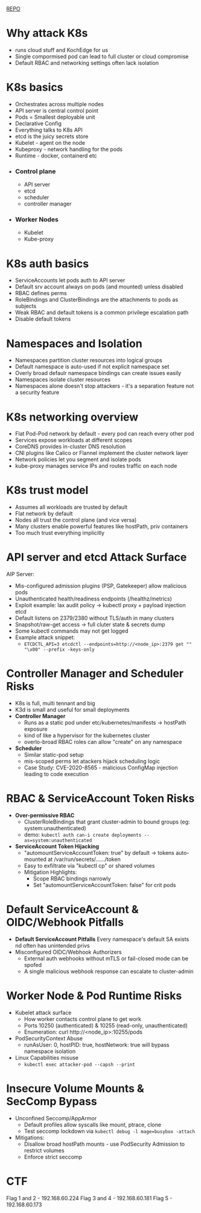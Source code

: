 
[REPO](https://github.com/k8sploit33/k8sploitation_labs)

# Why attack K8s

- runs cloud stuff and KochEdge for us
- Single compormised pod can lead to full cluster or cloud compromise
- Default RBAC and networking settings often lack isolation

# K8s basics
- Orchestrates across multiple nodes
- API server is central control point
- Pods = Smallest deployable unit
- Declarative Config
- Everything talks to K8s API
- etcd is the juicy secrets store
- Kubelet - agent on the node
- Kubeproxy - network handling for the pods
- Runtime - docker, containerd etc
- ### Control plane
	- API server
	- etcd
	- scheduler
	- controller manager
- ### Worker Nodes
	- Kubelet
	- Kube-proxy
# K8s auth basics
- ServiceAccounts let pods auth to API server
- Default srv account always on pods (and mounted) unless disabled
- RBAC defines perms
- RoleBindings and ClusterBindings are the attachments to pods as subjects
- Weak RBAC and default tokens is a common privilege escalation path
- Disable default tokens

# Namespaces and Isolation
- Namespaces partition cluster resources into logical groups
- Default namespace is auto-used if not explicit namespace set
- Overly broad defaulr namespace bindings can create issues easily
- Namespaces isolate cluster resources
- Namespaces alone doesn't stop attackers - it's a separation feature not a security feature

# K8s networking overview
- Flat Pod-Pod network by default - every pod can reach every other pod
- Services expose workloads at different scopes
- CoreDNS provides in-cluster DNS resolution
- CNI plugins like Calico or Flannel implement the cluster network layer
- Network policies let you segment and isolate pods
- kube-proxy manages service IPs and routes traffic on each node

# K8s trust model
- Assumes all workloads are trusted by default
- Flat network by default
- Nodes all trust the control plane (and vice versa)
- Many clusters enable powerful features like hostPath, priv containers
- Too much trust everything implicitly

# API server and etcd Attack Surface
AIP Server:
- Mis-configured admission plugins (PSP, Gatekeeper) allow malicious pods
- Unauthenticated health/readiness endpoints (/healthz/metrics)
- Exploit example: lax audit policy -> kubectl proxy + payload injection etcd
- Default listens on 2379/2380 without TLS/auth in many clusters
- Snapshot/raw-get access -> full cluter state & secrets dump
- Some kubectl commands may not get logged
- Example attack snippet:
	- `ETCDCTL_API=3 etcdctl --endpoints=http://<node_ip>:2379 get "" "\x00" --prefix -keys-only`

# Controller Manager and Scheduler Risks
- K8s is full, multi tennant and big
- K3d is small and useful for small deployments
- **Controller Manager**
	- Runs as a static pod under etc/kubernetes/manifests -> hostPath exposure
	- kind of like a hypervisor for the kubernetes cluster
	- overlo-broad RBAC roles can allow "create" on any namespace
- **Scheduler**
	- Similar static-pod setup
	- mis-scoped perms let atackers hijack scheduling logic
	- Case Study: CVE-2020-8565 - malicious ConfigMap injection leading to code execution

# RBAC & ServiceAccount Token Risks
- **Over-permissive RBAC**
	- ClusterRoleBindings that grant cluster-admin to bound groups (eg: system:unauthenticated)
	- demo: `kubectl auth can-i create deployments --as=system:unauthenticated`
- **ServiceAccount Token Hijacking**
	- "automountServiceAccountToken: true" by default -> tokens auto-mounted at /var/run/secrets/....../token
	- Easy to exfiltrate via "kubectl cp" or shared volumes
	- Mitigation Highlights:
		- Scope RBAC bindings narrowly
		- Set "automountServiceAccountToken: false" for crit pods

# Default ServiceAccount & OIDC/Webhook Pitfalls
- **Default ServiceAccount Pitfalls**
	Every namespace's default SA exists nd often has unintended privs
- Misconfigured OIDC/Webhook Authorizers
	- External auth webhooks without mTLS or fail-closed mode can be spofed
	- A single malicious webhook response can escalate to cluster-admin

# Worker Node & Pod Runtime Risks

- Kubelet attack surface
	- How worker contacts control plane to get work
	- Ports 10250 (authenticated) & 10255 (read-only, unauthenticated)
	- Enumeration: curl http://<node_ip>:10255/pods
- PodSecurityContext Abuse
	- runAsUser: 0, hostPID: true, hostNetwork: true will bypass namespace isolation
- Linux Capabilities misuse
	- `kubectl exec attacker-pod --capsh --print`

# Insecure Volume Mounts & SecComp Bypass
- Unconfined Seccomp/AppArmor
	- Default profiles allow syscalls like mount, ptrace, clone
	- Test seccomp lockdown via `kubectl debug -l mage=busybox -attach`
- Mitigations:
	- Disallow broad hostPath mounts - use PodSecurity Admission to restrict volumes
	- Enforce strict seccomp

# CTF

Flag 1 and 2 - 192.168.60.224
Flag 3 and 4 - 192.168.60.181
Flag 5 - 192.168.60.173

